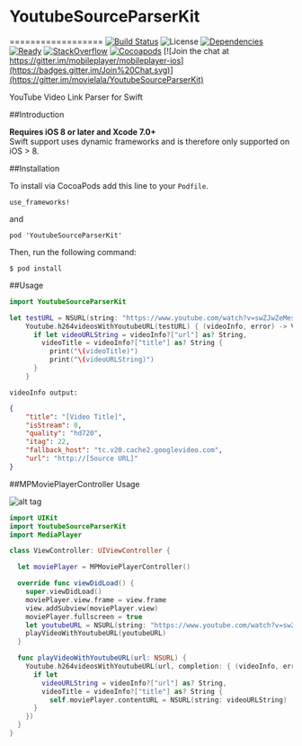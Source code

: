 # YoutubeSourceParserKit 

==================
[![Build Status](https://img.shields.io/travis/movielala/YoutubeSourceParserKit/master.svg)](https://travis-ci.org/movielala/YoutubeSourceParserKit)
![License](https://img.shields.io/badge/license-MIT-blue.svg)
[![Dependencies](https://img.shields.io/badge/dependencies-none-brightgreen.svg)](https://github.com/mobileplayer/mobileplayer-ios)
[![Ready](https://badge.waffle.io/movielala/YoutubeSourceParserKit.png?label=Ready&title=Ready)](https://waffle.io/movielala/YoutubeSourceParserKit)
[![StackOverflow](https://img.shields.io/badge/StackOverflow-Ask%20a%20question!-blue.svg)](http://stackoverflow.com/questions/ask?tags=YoutubeSourceParserKit+ios+swift)
[![Cocoapods](https://img.shields.io/cocoapods/v/YoutubeSourceParserKit.svg)](https://img.shields.io/cocoapods/v/YoutubeSourceParserKit.svg)
[![Join the chat at https://gitter.im/mobileplayer/mobileplayer-ios](https://badges.gitter.im/Join%20Chat.svg)](https://gitter.im/movielala/YoutubeSourceParserKit)


YouTube Video Link Parser for Swift

##Introduction

__Requires iOS 8 or later and Xcode 7.0+__<br/>
Swift support uses dynamic frameworks and is therefore only supported on iOS > 8.

##Installation

To install via CocoaPods add this line to your `Podfile`.
```
use_frameworks!
```
and
```
pod 'YoutubeSourceParserKit'
```

Then, run the following command:

```$ pod install```

##Usage

```swift
import YoutubeSourceParserKit
```

```swift
let testURL = NSURL(string: "https://www.youtube.com/watch?v=swZJwZeMesk")!
    Youtube.h264videosWithYoutubeURL(testURL) { (videoInfo, error) -> Void in
      if let videoURLString = videoInfo?["url"] as? String,
        videoTitle = videoInfo?["title"] as? String {
          print("\(videoTitle)")
          print("\(videoURLString)")
      }
    }
```

```
videoInfo output:
```
```json
{
    "title": "[Video Title]",
    "isStream": 0,
    "quality": "hd720",
    "itag": 22,
    "fallback_host": "tc.v20.cache2.googlevideo.com",
    "url": "http://[Source URL]"
}
```

##MPMoviePlayerController Usage

![alt tag](http://s10.postimg.org/5j1mristl/i_OS_Simulator_Screen_Shot_Jul_12_2015_14_33_02.png)

```swift
import UIKit
import YoutubeSourceParserKit
import MediaPlayer

class ViewController: UIViewController {

  let moviePlayer = MPMoviePlayerController()

  override func viewDidLoad() {
    super.viewDidLoad()
    moviePlayer.view.frame = view.frame
    view.addSubview(moviePlayer.view)
    moviePlayer.fullscreen = true
    let youtubeURL = NSURL(string: "https://www.youtube.com/watch?v=swZJwZeMesk")!
    playVideoWithYoutubeURL(youtubeURL)
  }

  func playVideoWithYoutubeURL(url: NSURL) {
    Youtube.h264videosWithYoutubeURL(url, completion: { (videoInfo, error) -> Void in
      if let
        videoURLString = videoInfo?["url"] as? String,
        videoTitle = videoInfo?["title"] as? String {
          self.moviePlayer.contentURL = NSURL(string: videoURLString)
      }
    })
  }
}
```
